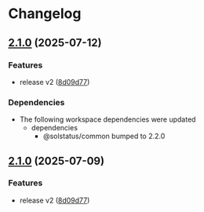 # Changelog

## [2.1.0](https://github.com/EnochT14/uptime-monitor/compare/@solstatus/api@v2.0.0...@solstatus/api@v2.1.0) (2025-07-12)


### Features

* release v2 ([8d09d77](https://github.com/EnochT14/uptime-monitor/commit/8d09d77f92ceec9bd7cba2e9fb4a514a406b588d))


### Dependencies

* The following workspace dependencies were updated
  * dependencies
    * @solstatus/common bumped to 2.2.0

## [2.1.0](https://github.com/unibeck/solstatus/compare/@solstatus/api@v2.0.0...@solstatus/api@v2.1.0) (2025-07-09)


### Features

* release v2 ([8d09d77](https://github.com/unibeck/solstatus/commit/8d09d77f92ceec9bd7cba2e9fb4a514a406b588d))
